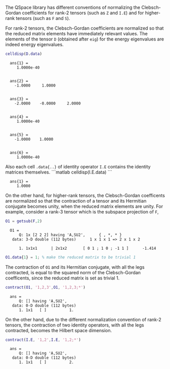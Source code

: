 The QSpace library has different conventions of normalizing the Clebsch-Gordan coefficients for rank-2 tensors (such as <span style="font-family: monospace; font-size:.85em">Z</span> and <span style="font-family: monospace; font-size:.85em">I.E</span>) and for higher-rank tensors (such as <span style="font-family: monospace; font-size:.85em">F</span> and <span style="font-family: monospace; font-size:.85em">S</span>).

For rank-2 tensors, the Clebsch-Gordan coefficients are normalized so that the reduced matrix elements have immediately relevant values. The elements of the tensor <span style="font-family: monospace; font-size:.85em">D</span> (obtained after <span style="font-family: monospace; font-size:.85em">eig</span>) for the energy eigenvalues are indeed energy eigenvalues.
```matlab
celldisp(D.data)
```

<div style="margin:1em"><span style="font-family: monospace; font-size:.85em">ans{1} =<br>
&nbsp;&nbsp;&nbsp;1.0000e-40<br>
<br>
<br>
ans{2} = <br>
&nbsp;&nbsp;-1.0000&nbsp;&nbsp;&nbsp;&nbsp;&nbsp;1.0000<br>
<br>
<br>
ans{3} = <br>
&nbsp;&nbsp;-2.0000&nbsp;&nbsp;&nbsp;&nbsp;-0.0000&nbsp;&nbsp;&nbsp;&nbsp;&nbsp;2.0000<br>
<br>
<br>
ans{4} =<br>
&nbsp;&nbsp;&nbsp;1.0000e-40<br>
<br>
<br>
ans{5} = <br>
&nbsp;&nbsp;-1.0000&nbsp;&nbsp;&nbsp;&nbsp;1.0000<br>
<br>
<br>
ans{6} =<br>
&nbsp;&nbsp;&nbsp;1.0000e-40<br>
</span></div>
Also each cell <span style="font-family: monospace; font-size:.85em">.data{..}</span> of identity operator <span style="font-family: monospace; font-size:.85em">I.E</span> contains the identity matrices themselves.
```matlab
celldisp(I.E.data)
```

<div style="margin:1em"><span style="font-family: monospace; font-size:.85em">ans{1} =<br>
&nbsp;&nbsp;&nbsp;1.0000<br>
</span></div>

On the other hand, for higher-rank tensors, the Clebsch-Gordan coefficents are normalized so that the contraction of a tensor and its Hermitian conjugate becomes unity, when the reduced matrix elements are unity. For example, consider a rank-3 tensor which is the subspace projection of <span style="font-family: monospace; font-size:.85em">F</span>,
```matlab
O1 = getsub(F,2)
```

<div style="margin:1em"><span style="font-family: monospace; font-size:.85em">O1 = <br>
&nbsp;&nbsp;&nbsp;&nbsp;Q: 1x [2 2 2] having 'A,SU2',&nbsp;&nbsp;&nbsp;&nbsp;&nbsp;&nbsp;{ , *,  * }&nbsp;&nbsp;&nbsp;<br>
&nbsp;data: 3-D double (112 bytes)&nbsp;&nbsp;&nbsp;&nbsp;&nbsp;&nbsp;1 x 1 x 1 => 2 x 1 x 2<br>
<br>
&nbsp;&nbsp;&nbsp;&nbsp;1. 1x1x1&nbsp;&nbsp;&nbsp;&nbsp;&nbsp;&nbsp;|&nbsp;2x1x2 &nbsp;&nbsp;&nbsp;&nbsp;&nbsp;&nbsp;[ 0 1 ; 1 0 ; -1 1 ]&nbsp;&nbsp;&nbsp;&nbsp;&nbsp;&nbsp;-1.414<br></span></div>

```matlab
O1.data{1} = 1; % make the reduced matrix to be trivial 1
```


The contraction of <span style="font-family: monospace; font-size:.85em">O1</span> and its Hermitian conjugate, with all the legs contracted, is equal to the squared norm of the Clebsch-Gordan coefficents, since the reduced matrix is set as trivial 1.

```matlab
contract(O1, '1,2,3',O1, '1,2,3;*')
```
<div style="margin:1em"><span style="font-family: monospace; font-size:.85em">ans = <br>
&nbsp;&nbsp;&nbsp;&nbsp;Q: [] having 'A,SU2',&nbsp;&nbsp;&nbsp;&nbsp;&nbsp;&nbsp;&nbsp;&nbsp;&nbsp;<br>
&nbsp;data: 0-D double (112 bytes)&nbsp;&nbsp;&nbsp;&nbsp;&nbsp;
<br>
&nbsp;&nbsp;&nbsp;&nbsp;1. 1x1&nbsp;&nbsp;&nbsp;[  ]&nbsp;&nbsp;&nbsp;&nbsp;&nbsp;&nbsp;&nbsp;&nbsp;&nbsp;&nbsp;1.<br></span></div>

On the other hand, due to the different normalization convention of rank-2 tensors, the contraction of two identity operators, with all the legs contracted, becomes the Hilbert space dimension.
```matlab
contract(I.E, '1,2',I.E, '1,2;*')
```
<div style="margin:1em"><span style="font-family: monospace; font-size:.85em">ans = <br>
&nbsp;&nbsp;&nbsp;&nbsp;Q: [] having 'A,SU2',&nbsp;&nbsp;&nbsp;&nbsp;&nbsp;&nbsp;&nbsp;&nbsp;&nbsp;<br>
&nbsp;data: 0-D double (112 bytes)&nbsp;&nbsp;&nbsp;&nbsp;&nbsp;
<br>
&nbsp;&nbsp;&nbsp;&nbsp;1. 1x1&nbsp;&nbsp;&nbsp;[  ]&nbsp;&nbsp;&nbsp;&nbsp;&nbsp;&nbsp;&nbsp;&nbsp;&nbsp;&nbsp;2.<br></span></div>

&nbsp;
